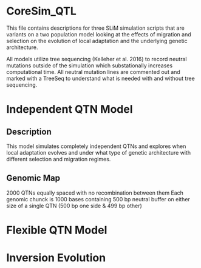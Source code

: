 # CoreSim_QTL

This file contains descriptions for three SLiM simulation scripts that are variants on a two population model looking at the effects of migration and selection on the evolution of local adaptation and the underlying genetic architecture. 

All models utilize tree sequencing (Kelleher et al. 2016) to record neutral mutations outside of the simulation which substationally increases computational time. All neutral mutation lines are commented out and marked with a TreeSeq to understand what is needed with and without tree sequencing.


# Independent QTN Model


## Description 

This model simulates completely independent QTNs and explores when local adaptation evolves and under what type of genetic architecture with different selection and migration regimes.  

## Genomic Map 

2000 QTNs equally spaced with no recombination between them 
Each genomic chunck is 1000 bases containing 500 bp neutral buffer on either size of a single QTN (500 bp one side & 499 bp other)

# Flexible QTN Model 


# Inversion Evolution 
